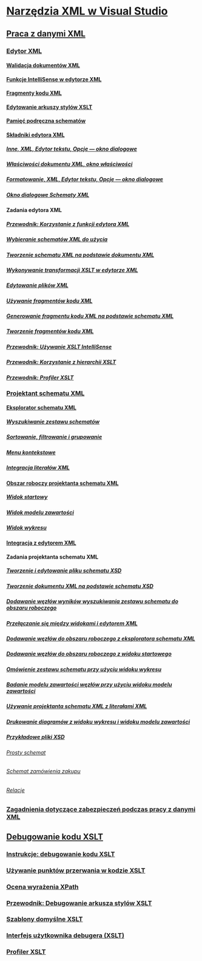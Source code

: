 # [Narzędzia XML w Visual Studio](xml-tools-in-visual-studio.md)
## [Praca z danymi XML](working-with-xml-data.md)
### [Edytor XML](xml-editor.md)
#### [Walidacja dokumentów XML](xml-document-validation.md)
#### [Funkcje IntelliSense w edytorze XML](xml-editor-intellisense-features.md)
#### [Fragmenty kodu XML](xml-snippets.md)
#### [Edytowanie arkuszy stylów XSLT](editing-xslt-style-sheets.md)
#### [Pamięć podręczna schematów](schema-cache.md)
#### [Składniki edytora XML](xml-editor-components.md)
##### [Inne, XML, Edytor tekstu, Opcje — okno dialogowe](miscellaneous-xml-text-editor-options-dialog-box.md)
##### [Właściwości dokumentu XML, okno właściwości](xml-document-properties-properties-window.md)
##### [Formatowanie, XML, Edytor tekstu, Opcje — okno dialogowe](formatting-xml-text-editor-options-dialog-box.md)
##### [Okno dialogowe Schematy XML](xml-schemas-dialog-box.md)
#### Zadania edytora XML
##### [Przewodnik: Korzystanie z funkcji edytora XML](walkthrough-using-xml-editor-features.md)
##### [Wybieranie schematów XML do użycia](how-to-select-the-xml-schemas-to-use.md)
##### [Tworzenie schematu XML na podstawie dokumentu XML](how-to-create-an-xml-schema-from-an-xml-document.md)
##### [Wykonywanie transformacji XSLT w edytorze XML](how-to-execute-an-xslt-transformation-from-the-xml-editor.md)
##### [Edytowanie plików XML](how-to-edit-xml-files.md)
##### [Używanie fragmentów kodu XML](how-to-use-xml-snippets.md)
##### [Generowanie fragmentu kodu XML na podstawie schematu XML](how-to-generate-an-xml-snippet-from-an-xml-schema.md)
##### [Tworzenie fragmentów kodu XML](how-to-create-xml-snippets.md)
##### [Przewodnik: Używanie XSLT IntelliSense](walkthrough-using-xslt-intellisense.md)
##### [Przewodnik: Korzystanie z hierarchii XSLT](walkthrough-using-xslt-hierarchy.md)
##### [Przewodnik: Profiler XSLT](walkthrough-xslt-profiler.md)
### [Projektant schematu XML](xml-schema-designer.md)
#### [Eksplorator schematu XML](xml-schema-explorer.md)
##### [Wyszukiwanie zestawu schematów](searching-the-schema-set.md)
##### [Sortowanie, filtrowanie i grupowanie](sorting-filtering-and-grouping-xml-schema-explorer.md)
##### [Menu kontekstowe](context-menus-xml-schema-explorer.md)
##### [Integracja literałów XML](integration-of-xml-literals-with-xml-schema-explorer.md)
#### [Obszar roboczy projektanta schematu XML](xml-schema-designer-workspace.md)
##### [Widok startowy](start-view.md)
##### [Widok modelu zawartości](content-model-view.md)
##### [Widok wykresu](graph-view.md)
#### [Integracja z edytorem XML](integration-with-xml-editor.md)
#### Zadania projektanta schematu XML
##### [Tworzenie i edytowanie pliku schematu XSD](how-to-create-and-edit-an-xsd-schema-file.md)
##### [Tworzenie dokumentu XML na podstawie schematu XSD](how-to-create-an-xml-document-based-on-an-xsd-schema.md)
##### [Dodawanie węzłów wyników wyszukiwania zestawu schematu do obszaru roboczego](how-to-add-schema-set-search-result-nodes-to-the-workspace.md)
##### [Przełączanie się między widokami i edytorem XML](how-to-switch-between-views-and-the-xml-editor.md)
##### [Dodawanie węzłów do obszaru roboczego z eksploratora schematu XML](how-to-add-nodes-to-the-workspace-from-the-xml-schema-explorer.md)
##### [Dodawanie węzłów do obszaru roboczego z widoku startowego](how-to-add-nodes-to-the-workspace-from-the-start-view.md)
##### [Omówienie zestawu schematu przy użyciu widoku wykresu](how-to-get-an-overview-of-a-schema-set-using-the-graph-view.md)
##### [Badanie modelu zawartości węzłów przy użyciu widoku modelu zawartości](how-to-examine-the-content-model-of-nodes-using-the-content-model-view.md)
##### [Używanie projektanta schematu XML z literałami XML](how-to-use-the-xml-schema-designer-with-xml-literals.md)
##### [Drukowanie diagramów z widoku wykresu i widoku modelu zawartości](how-to-print-diagrams-from-the-graph-view-and-the-content-model-view.md)
##### [Przykładowe pliki XSD](sample-xsd-files.md)
###### [Prosty schemat](sample-xsd-file-simple-schema.md)
###### [Schemat zamówienia zakupu](sample-xsd-file-purchase-order-schema.md)
###### [Relacje](sample-xsd-file-relationships.md)
### [Zagadnienia dotyczące zabezpieczeń podczas pracy z danymi XML](security-considerations-when-working-with-xml-data.md)
## [Debugowanie kodu XSLT](debugging-xslt.md)
### [Instrukcje: debugowanie kodu XSLT](how-to-start-debugging-xslt.md)
### [Używanie punktów przerwania w kodzie XSLT](how-to-use-breakpoints-with-xslt.md)
### [Ocena wyrażenia XPath](how-to-evaluate-an-xpath-expression.md)
### [Przewodnik: Debugowanie arkusza stylów XSLT](walkthrough-debug-an-xslt-style-sheet.md)
### [Szablony domyślne XSLT](xslt-default-templates.md)
### [Interfejs użytkownika debugera (XSLT)](debugger-user-interface-xslt.md)
### [Profiler XSLT](xslt-profiler.md)

